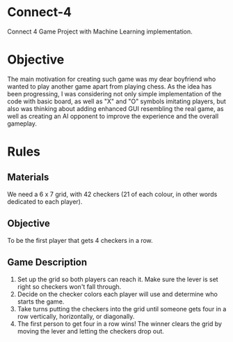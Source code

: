 # Connect-4
Connect 4 Game Project with Machine Learning implementation.

# Objective 
The main motivation for creating such game was my dear boyfriend who wanted to play another game apart from playing chess. As the idea has been progressing, I was considering not only simple implementation of the code with basic board, as well as "X" and "O" symbols imitating players, but also was thinking about adding enhanced GUI resembling the real game, as well as creating an AI opponent to improve the experience and the overall gameplay. 

# Rules 

## Materials
We need a 6 x 7 grid, with 42 checkers (21 of each colour, in other words dedicated to each player).
## Objective
To be the first player that gets 4 checkers in a row.

## Game Description
1. Set up the grid so both players can reach it. Make sure the lever is set right so checkers won't fall through.
2. Decide on the checker colors each player will use and determine who starts the game.
3. Take turns putting the checkers into the grid until someone gets four in a row vertically, horizontally, or diagonally.
4. The first person to get four in a row wins! The winner clears the grid by moving the lever and letting the checkers drop out.

